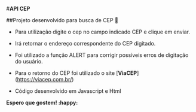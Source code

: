 #**API CEP**

##Projeto desenvolvido para busca de CEP :postbox:

- Para utilização digite o cep no campo indicado CEP e 
  clique em enviar.

- Irá retornar o endereço correspondente do CEP digitado.

- Foi utilizado a função ALERT para corrigir possíveis erros
  de digitação do usuário.

- Para o retorno do CEP foi utilizado o site [**ViaCEP**] (https://viacep.com.br/)
- Código desenvolvido em Javascript e Html 



**Espero que gostem! :happy:**
